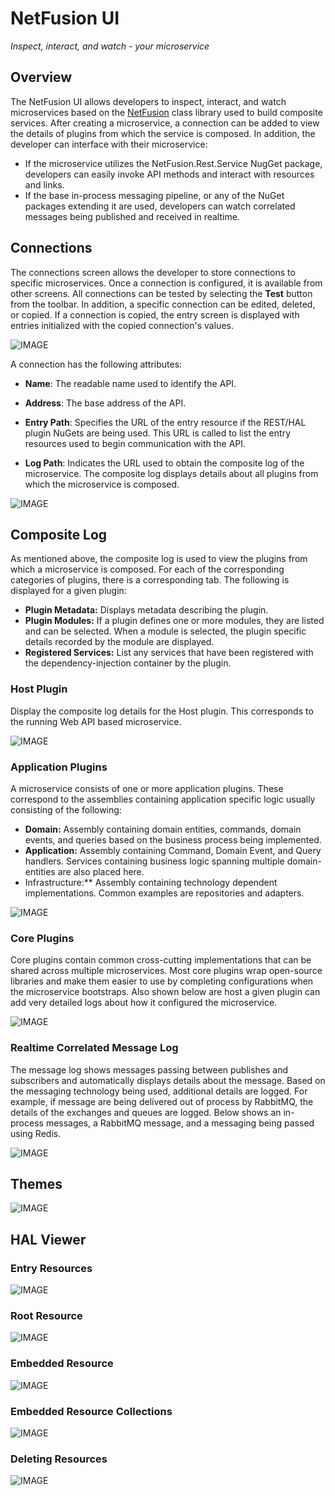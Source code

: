 # NetFusion UI

*Inspect, interact, and watch - your microservice*

## Overview

The NetFusion UI allows developers to inspect, interact, and watch microservices based on the [NetFusion](https://github.com/grecosoft/NetFusion/wiki) class library used to build composite services.  After creating a microservice, a connection can be added to view the details of plugins from which the service is composed.  In addition, the developer can interface with their microservice:

* If the microservice utilizes the NetFusion.Rest.Service NugGet package, developers can easily invoke API methods and interact with resources and links.     
* If the base in-process messaging pipeline, or any of the NuGet packages extending it are used, developers can watch correlated messages being published and received in realtime.  

## Connections

The connections screen allows the developer to store connections to specific microservices.  Once a connection is configured, it is available from other screens.  All connections can be tested by selecting the **Test** button from the toolbar.  In addition, a specific connection can be edited, deleted, or copied.  If a connection is copied, the entry screen is displayed with entries initialized with the copied connection's values.

![IMAGE](./img/connections.png)

A connection has the following attributes:

* **Name**:  The readable name used to identify the API.

* **Address**:  The base address of the API.

* **Entry Path**:  Specifies the URL of the entry resource if the REST/HAL plugin NuGets are being used.  This URL is called to list the entry resources used to begin communication with the API.

* **Log Path**:  Indicates the URL used to obtain the composite log of the microservice.  The composite log displays details about all plugins from which the microservice is composed.

  

![IMAGE](./img/connection-edit.png)

## Composite Log

  As mentioned above, the composite log is used to view the plugins from which a microservice is composed.  For each of the corresponding categories of plugins, there is a corresponding tab.  The following is displayed for a given plugin:

  * **Plugin Metadata:**  Displays metadata describing the plugin.
  * **Plugin Modules:**  If a plugin defines one or more modules, they are listed and can be selected.  When a module is selected, the plugin specific details recorded by the module are displayed.
  * **Registered Services:**  List any services that have been registered with the dependency-injection container by the plugin.

### Host Plugin

Display the composite log details for the Host plugin.  This corresponds to the running Web API based microservice.

![IMAGE](./img/composite-log-host.png)

### Application Plugins

A microservice consists of one or more application plugins.  These correspond to the assemblies containing application specific logic usually consisting of the following:

* **Domain:**  Assembly containing domain entities, commands, domain events, and queries based on the business process being implemented.
* **Application:**  Assembly containing Command, Domain Event, and Query handlers.  Services containing business logic spanning multiple domain-entities are also placed here.
* Infrastructure:**  Assembly containing technology dependent implementations.  Common examples are repositories and adapters.

![IMAGE](./img/composite-log-app.png)

### Core Plugins

Core plugins contain common cross-cutting implementations that can be shared across multiple microservices.  Most core plugins wrap open-source libraries and make them easier to use by completing configurations when the microservice bootstraps.  Also shown below are host a given plugin can add very detailed logs about how it configured the microservice.

![IMAGE](./img/composite-log-core.png)

### Realtime Correlated Message Log

The message log shows messages passing between publishes and subscribers and automatically displays details about the message.  Based on the messaging technology being used, additional details are logged.  For example, if message are being delivered out of process by RabbitMQ, the details of the exchanges and queues are logged.  Below shows an in-process messages, a RabbitMQ message, and a messaging being passed using Redis.

![IMAGE](./img/message-log.gif)

## Themes

![IMAGE](./img/themes.gif)

## HAL Viewer

### Entry Resources

![IMAGE](./img/entry-resource.png)

### Root Resource

![IMAGE](./img/root-resource.png)

### Embedded Resource

![IMAGE](./img/embedded-resource.png)

### Embedded Resource Collections

![IMAGE](./img/embedded-collection.png)

### Deleting Resources

![IMAGE](./img/delete-resource.png)